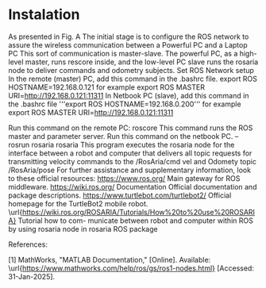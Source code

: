 # Instalation

As presented in Fig. A The initial stage is to configure the ROS network to assure the wireless
communication between a Powerful PC and a Laptop PC This sort of communication is master-slave.
The powerful PC, as a high-level master, runs rescore inside, and the low-level PC slave runs the
rosaria node to deliver commands and odometry subjects. Set ROS Network setup
In the remote (master) PC, add this command in the .bashrc file.
export ROS HOSTNAME=192.168.0.121 for example
export ROS MASTER URI=http://192.168.0.121:11311
In Netbook PC (slave), add this command in the .bashrc file
'''export ROS HOSTNAME=192.168.0.200'''  for example
export ROS MASTER URI=http://192.168.0.121:11311

Run this command on the remote PC: roscore This command runs the ROS master and parameter
server.
Run this command on the netbook PC. – rosrun rosaria rosaria This program executes the rosaria
node for the interface between a robot and computer that delivers all topic requests for transmitting
velocity commands to the /RosAria/cmd vel and Odomety topic /RosAria/pose
For further assistance and supplementary information, look to these official resources:
https://www.ros.org/ Main gateway for ROS middleware.
https://wiki.ros.org/ Documentation Official documentation and package descriptions.
https://www.turtlebot.com/turtlebot2/ Official homepage for the TurtleBot2 mobile robot.
\url{https://wiki.ros.org/ROSARIA/Tutorials/How%20to%20use%20ROSARIA} Tutorial how to com-
municate between robot and computer within ROS by using rosaria node in rosaria ROS package

References:

[1] MathWorks, "MATLAB Documentation," [Online]. Available: \url{https://www.mathworks.com/help/ros/gs/ros1-nodes.html} [Accessed: 31-Jan-2025].


